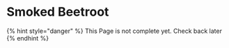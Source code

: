 # Smoked Beetroot

{% hint style="danger" %}
This Page is not complete yet. Check back later
{% endhint %}

